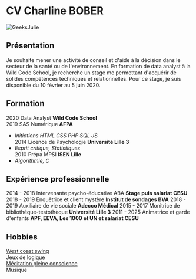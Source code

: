 # CV Charline BOBER  
![GeeksJulie](https://user-images.githubusercontent.com/52820497/64737636-ad385a80-d4ed-11e9-9154-8c781ec2c64b.jpg)

## Présentation  
Je souhaite mener une activité de conseil et d'aide à la décision dans le secteur de la santé ou de l'environnement. En formation de data analyst à la Wild Code School, je recherche un stage me permettant d'acquérir de solides compétences techniques et relationnelles. Pour ce stage, je suis disponible du 10 février au 5 juin 2020.

## Formation  
2020 Data Analyst **Wild Code School**  
2019 SAS Numérique **AFPA**  
* _Initiations HTML CSS PHP SQL JS_  
2014 Licence de Psychologie **Université Lille 3**  
* _Esprit critique, Statistiques_  
2010 Prépa MPSI **ISEN Lille**  
* _Algorithmie, C_  

## Expérience professionnelle  
2014 - 2018 Intervenante psycho-éducative ABA **Stage puis salariat CESU**
2018 - 2019 Enquêtrice et client mystère **Institut de sondages BVA**
2018 - 2019 Auxiliaire de vie sociale **Adecco Médical**
2015 - 2017 Monitrice de bibliothèque-testothèque **Université Lille 3**
2011 - 2025 Animatrice et garde d'enfants **APF, EEVA, Les 1000 et UN et salariat CESU**

## Hobbies  
[West coast swing](https://www.youtube.com/watch?v=v4fRV0aG3lc&fbclid=IwAR1hHpirw6F6kiWyzdRVWYgGKNPtTVl_wZgtUbmKLeYJJjzXknRMAIqKQuE)  
Jeux de logique  
[Méditation pleine conscience](https://christopheandre.com/meditation_CerveauPsycho_2010.pdf)  
Musique

